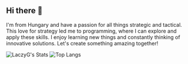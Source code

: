 ## Hi there 👋
I'm from Hungary and have a passion for all things strategic and tactical. This love for strategy led me to programming, where I can explore and apply these skills. I enjoy learning new things and constantly thinking of innovative solutions. Let's create something amazing together!

![LaczyG's Stats](https://github-readme-stats.vercel.app/api?username=LaczyG&theme=highcontrast&show_icons=true&hide_border=true&count_private=true)
![Top Langs](https://github-readme-stats.vercel.app/api/top-langs/?username=myusername&theme=tokyonight)
